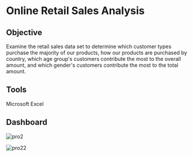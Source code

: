 # Online Retail Sales Analysis

## Objective 
Examine the retail sales data set to determine which customer types purchase the majority of our products, how our products are purchased by country, which age group's customers contribute the most to the overall amount, and which gender's customers contribute the most to the total amount.

## Tools
Microsoft Excel

## Dashboard
![pro2](https://github.com/narendrakharol037/Retail-Sales-Analysis/assets/121941969/4d04622d-79a5-404d-a148-e5135dcd4630)

![pro22](https://github.com/narendrakharol037/Retail-Sales-Analysis/assets/121941969/9f72bd73-6921-4ff5-9dcf-8293e456f6a6)
